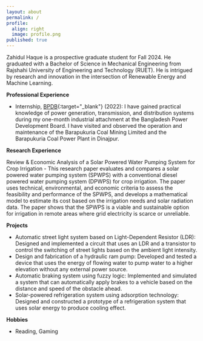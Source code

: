 ```yaml
---
layout: about
permalink: /
profile:
  align: right
  image: profile.png
published: true
---
```


Zahidul Haque is a prospective graduate student for Fall 2024. He graduated with a Bachelor of Science in Mechanical Engineering from Rajshahi University of Engineering and Technology (RUET). He is intrigued by research and innovation in the intersection of Renewable Energy and Machine Learning. 

**Professional Experience**  
- Internship, [BPDB](https://bpdb.gov.bd/){:target="_blank"} (2022): I have gained practical knowledge of power generation, transmission, and distribution systems during my one-month industrial attachment at the Bangladesh Power Development Board. I have visited and observed the operation and maintenance of the Barapukuria Coal Mining Limited and the Barapukuria Coal Power Plant in Dinajpur.  

**Research Experience**

Review & Economic Analysis of a Solar Powered Water Pumping System for Crop Irrigation - This research paper evaluates and compares a solar powered water pumping system (SPWPS) with a conventional diesel powered water pumping system (DPWPS) for crop irrigation. The paper uses technical, environmental, and economic criteria to assess the feasibility and performance of the SPWPS, and develops a mathematical model to estimate its cost based on the irrigation needs and solar radiation data. The paper shows that the SPWPS is a viable and sustainable option for irrigation in remote areas where grid electricity is scarce or unreliable.

**Projects**
- Automatic street light system based on Light-Dependent Resistor (LDR):  Designed and implemented a circuit that uses an LDR and a transistor to control the switching of street lights based on the ambient light intensity.
- Design and fabrication of a hydraulic ram pump:  Developed and tested a device that uses the energy of flowing water to pump water to a higher elevation without any external power source.
- Automatic braking system using fuzzy logic:  Implemented and simulated a system that can automatically apply brakes to a vehicle based on the distance and speed of the obstacle ahead.
- Solar-powered refrigeration system using adsorption technology:  Designed and constructed a prototype of a refrigeration system that uses solar energy to produce cooling effect.



**Hobbies**  
- Reading, Gaming
